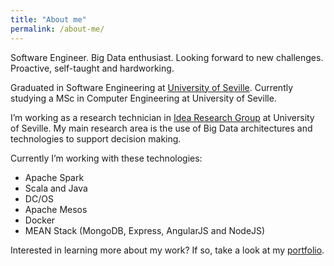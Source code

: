 ```yaml
---
title: "About me"
permalink: /about-me/
---
```


Software Engineer. Big Data enthusiast. Looking forward to new challenges. Proactive, self-taught and hardworking.

Graduated in Software Engineering at [University of Seville](http://www.us.es/eng). Currently studying a MSc in Computer Engineering at University of Seville.

I’m working as a research technician in [Idea Research Group](http://www.idea.us.es/) at University of Seville. My main research area is the use of Big Data architectures and technologies to support decision making.

Currently I’m working with these technologies:

* Apache Spark
* Scala and Java
* DC/OS
* Apache Mesos
* Docker
* MEAN Stack (MongoDB, Express, AngularJS and NodeJS)

Interested in learning more about my work? If so, take a look at my [portfolio](/portfolio).